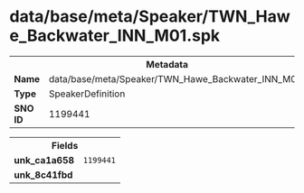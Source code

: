 <h1>data/base/meta/Speaker/TWN_Hawe_Backwater_INN_M01.spk</h1><table><tr><th colspan="100%">Metadata</th></tr><tr><td><b>Name</b></td><td>data/base/meta/Speaker/TWN_Hawe_Backwater_INN_M01.spk</td></tr><tr><td><b>Type</b></td><td>SpeakerDefinition</td></tr><tr><td><b>SNO ID</b></td><td>1199441</td></tr></table>

<table><tr><th colspan="100%">Fields</th></tr><tr><td><b>unk_ca1a658</b></td><td><code>1199441</code></td></tr><tr><td><b>unk_8c41fbd</b></td><td></td></tr></table>

